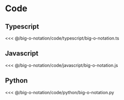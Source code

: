 # Code

## Typescript
<<< @/big-o-notation/code/typescript/big-o-notation.ts

## Javascript
<<< @/big-o-notation/code/javascript/big-o-notation.js

## Python
<<< @/big-o-notation/code/python/big-o-notation.py